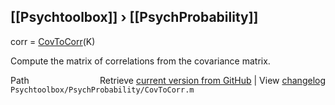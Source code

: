 ## [[Psychtoolbox]] &#8250; [[PsychProbability]]

corr = [CovToCorr](CovToCorr)(K)  
  
Compute the matrix of correlations from the covariance matrix.  




<div class="code_header" style="text-align:right;">
  <span style="float:left;">Path&nbsp;&nbsp;</span> <span class="counter">Retrieve <a href=
  "https://raw.github.com/Psychtoolbox-3/Psychtoolbox-3/beta/Psychtoolbox/PsychProbability/CovToCorr.m">current version from GitHub</a> | View <a href=
  "https://github.com/Psychtoolbox-3/Psychtoolbox-3/commits/beta/Psychtoolbox/PsychProbability/CovToCorr.m">changelog</a></span>
</div>
<div class="code">
  <code>Psychtoolbox/PsychProbability/CovToCorr.m</code>
</div>

